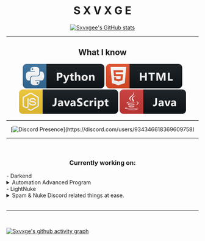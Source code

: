 <div align="center">
<h1>S X V X G E</h1>
 
[![Sxvxgee's GitHub stats](https://github-readme-stats.vercel.app/api?username=Sxvxgee&count_private=true&show_icons=true&theme=algolia)](https://github.com/anuraghazra/github-readme-stats)

 -------
 
<h2>What I know</h2>
<img src='https://raw.githubusercontent.com/MikeCodesDotNET/ColoredBadges/master/svg/dev/languages/python.svg'> <img src='https://raw.githubusercontent.com/MikeCodesDotNET/ColoredBadges/master/svg/dev/languages/html.svg'> <img src='https://raw.githubusercontent.com/MikeCodesDotNET/ColoredBadges/master/svg/dev/languages/js.svg'> <img src='https://raw.githubusercontent.com/MikeCodesDotNET/ColoredBadges/master/svg/dev/languages/java.svg'>
<br>

-------

[![Discord Presence](https://lanyard.cnrad.dev/api/934346618369609758?theme=dark&animated=true&borderRadius=10px&idleMessage=Dein%20Zweifel%20ist%20schw%C3%A4cher%20als%20mein%20Glaube.)](https://discord.com/users/934346618369609758)

-----------
<br>

<h3>Currently working on:</h3>
<div align="left">
- Darkend
    <details><summary>Automation Advanced Program</summary>A program that is extremely easy-to-use yet powerful and advanced, continuously updated and developed. With the main goal of easing the automation process of the Discord bot' economy commands, Dank Memer.</details>
- LightNuke
    <details><summary>Spam & Nuke Discord related things at ease.</summary>I'll figure out what to write here soon, lol.</details>
<br>

-------

<br>

[![Sxvxge's github activity graph](https://activity-graph.herokuapp.com/graph?username=Sxvxgee&area=true&hide_border=true&theme=gotham)](https://github.com/ashutosh00710/github-readme-activity-graph)

